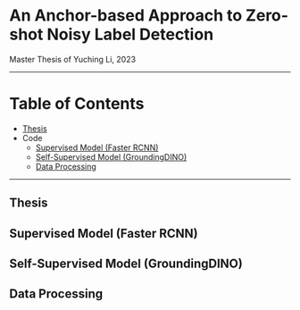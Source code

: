 # An Anchor-based Approach to Zero-shot Noisy Label Detection
Master Thesis of Yuching Li, 2023

---

# Table of Contents
- [Thesis](#thesis)
- Code
    - [Supervised Model (Faster RCNN)](#fasterrcnn)
    - [Self-Supervised Model (GroundingDINO)](#groundingdino)
    - [Data Processing](#dataprocessing)


<!-- 3. [Third Example](#third-example)
4. [Fourth Example](#fourth-examplehttpwwwfourthexamplecom) -->

---

## Thesis <a name="thesis"></a>

## Supervised Model (Faster RCNN) <a name="fasterrcnn"></a>

## Self-Supervised Model (GroundingDINO) <a name="groundingdino"></a>

## Data Processing <a name="dataprocessing"></a>